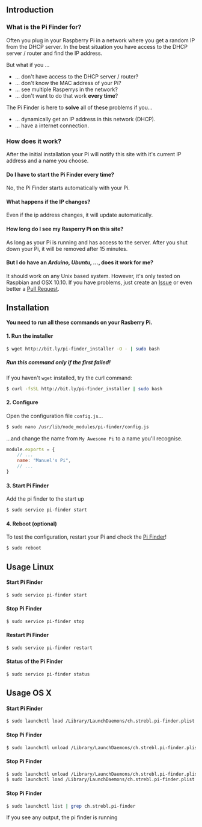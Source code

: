 ## Introduction

### What is the Pi Finder for?
Often you plug in your Raspberry Pi in a network where you get a random IP
from the DHCP server. In the best situation you have access to the DHCP server / router
and find the IP address.

But what if you ...
* ... don't have access to the DHCP server / router?
* ... don't know the MAC address of your Pi?
* ... see multiple Rasperrys in the network?
* ... don't want to do that work **every time**?

The Pi Finder is here to **solve** all of these problems if you...
* ... dynamically get an IP address in this network (DHCP).
* ... have a internet connection.

### How does it work?
After the initial installation your Pi will notify this site
with it's current IP address and a name you choose.

#### Do I have to start the Pi Finder every time?
No, the Pi Finder starts automatically with your Pi.

#### What happens if the IP changes?
Even if the ip address changes, it will update automatically.

#### How long do I see my Rasperry Pi on this site?
As long as your Pi is running and has access to the server.
After you shut down your Pi, it will be removed after 15 minutes.

#### But I do have an *Arduino, Ubuntu, ...*, does it work for me?
It should work on any Unix based system. However, it's only tested on Raspbian and OSX 10.10.
If you have problems, just create an [Issue](https://github.com/strebl/pi-finder/issues) or even better a [Pull Request](https://github.com/strebl/pi-finder/pulls).

## Installation
**You need to run all these commands on your Rasberry Pi.**

#### 1. Run the installer
```bash
$ wget http://bit.ly/pi-finder_installer -O - | sudo bash
```

##### Run this command only if the first failed!
If you haven't `wget` installed, try the curl command:
```bash
$ curl -fsSL http://bit.ly/pi-finder_installer | sudo bash
```

#### 2. Configure
Open the configuration file `config.js`...
```bash
$ sudo nano /usr/lib/node_modules/pi-finder/config.js
```

...and change the name from `My Awesome Pi` to a name you'll recognise.
```javascript
module.exports = {
    // ...
    name: "Manuel's Pi",
    // ...
}
```

#### 3. Start Pi Finder
Add the pi finder to the start up
```bash
$ sudo service pi-finder start
```

#### 4. Reboot (optional)
To test the configuration, restart your Pi and check the [Pi Finder](https://pi.strebl.ch)!
```bash
$ sudo reboot
```

## Usage Linux

#### Start Pi Finder
```bash
$ sudo service pi-finder start 
```

#### Stop Pi Finder
```bash
$ sudo service pi-finder stop 
```

#### Restart Pi Finder
```bash
$ sudo service pi-finder restart 
```

#### Status of the Pi Finder
```bash
$ sudo service pi-finder status 
```


## Usage OS X

#### Start Pi Finder
```bash
$ sudo launchctl load /Library/LaunchDaemons/ch.strebl.pi-finder.plist
```

#### Stop Pi Finder
```bash
$ sudo launchctl unload /Library/LaunchDaemons/ch.strebl.pi-finder.plist
```

#### Stop Pi Finder
```bash
$ sudo launchctl unload /Library/LaunchDaemons/ch.strebl.pi-finder.plist
$ sudo launchctl load /Library/LaunchDaemons/ch.strebl.pi-finder.plist
```

#### Stop Pi Finder
```bash
$ sudo launchctl list | grep ch.strebl.pi-finder 
```
If you see any output, the pi finder is running